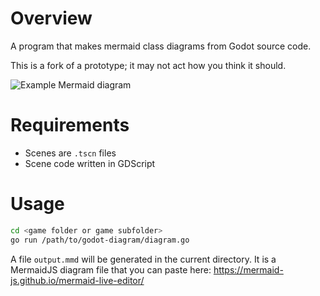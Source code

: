 # Overview

A program that makes mermaid class diagrams from Godot source code.

This is a fork of a prototype; it may not act how you think it should.

![Example Mermaid diagram](https://raw.githubusercontent.com/jotson/godot-diagram/main/example.png)

# Requirements

* Scenes are `.tscn` files
* Scene code written in GDScript

# Usage

```bash
cd <game folder or game subfolder>
go run /path/to/godot-diagram/diagram.go
```

A file `output.mmd` will be generated in the current directory. It is a MermaidJS diagram file that you can paste here: https://mermaid-js.github.io/mermaid-live-editor/
